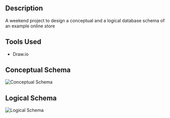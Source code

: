 ## Description
A weekend project to design a conceptual and a logical database schema of an example online store

## Tools Used
- Draw.io

## Conceptual Schema
![Conceptual Schema](https://github.com/Lu15700/database-design-01/assets/102251361/6dab6dfb-d0b4-462d-a6f5-e9d3a8040c14)

## Logical Schema
![Logical Schema](https://github.com/Lu15700/database-design-01/assets/102251361/ec8c5e91-6417-4ab3-9701-0abcf1d04e4c)

